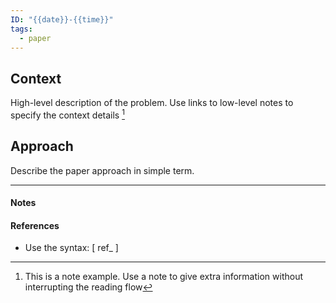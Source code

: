 ```yaml
---
ID: "{{date}}-{{time}}"
tags:
  - paper
---
```

## Context

High-level description of the problem. Use links to low-level notes to specify the context details [^1]

## Approach

Describe the paper approach in simple term.


---
#### Notes
[^1]: This is a note example. Use a note to give extra information without interrupting the reading flow
#### References
- Use the syntax: \[ ref_ ]
